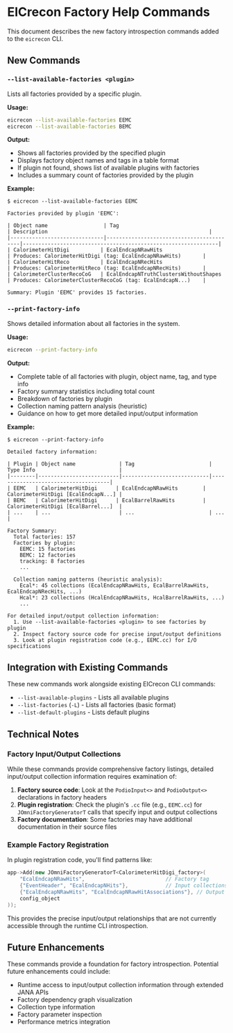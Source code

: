 # EICrecon Factory Help Commands

This document describes the new factory introspection commands added to the `eicrecon` CLI.

## New Commands

### `--list-available-factories <plugin>`

Lists all factories provided by a specific plugin.

**Usage:**
```bash
eicrecon --list-available-factories EEMC
eicrecon --list-available-factories BEMC
```

**Output:**
- Shows all factories provided by the specified plugin
- Displays factory object names and tags in a table format
- If plugin not found, shows list of available plugins with factories
- Includes a summary count of factories provided by the plugin

**Example:**
```
$ eicrecon --list-available-factories EEMC

Factories provided by plugin 'EEMC':

| Object name                  | Tag                                      | Description                                                    |
|------------------------------|------------------------------------------|---------------------------------------------------------------|
| CalorimeterHitDigi          | EcalEndcapNRawHits                      | Produces: CalorimeterHitDigi (tag: EcalEndcapNRawHits)       |
| CalorimeterHitReco          | EcalEndcapNRecHits                      | Produces: CalorimeterHitReco (tag: EcalEndcapNRecHits)       |
| CalorimeterClusterRecoCoG   | EcalEndcapNTruthClustersWithoutShapes   | Produces: CalorimeterClusterRecoCoG (tag: EcalEndcapN...)    |

Summary: Plugin 'EEMC' provides 15 factories.
```

### `--print-factory-info`

Shows detailed information about all factories in the system.

**Usage:**
```bash
eicrecon --print-factory-info
```

**Output:**
- Complete table of all factories with plugin, object name, tag, and type info
- Factory summary statistics including total count
- Breakdown of factories by plugin
- Collection naming pattern analysis (heuristic)
- Guidance on how to get more detailed input/output information

**Example:**
```
$ eicrecon --print-factory-info

Detailed factory information:

| Plugin | Object name              | Tag                        | Type Info                           |
|--------|--------------------------|----------------------------|-------------------------------------|
| EEMC   | CalorimeterHitDigi      | EcalEndcapNRawHits        | CalorimeterHitDigi [EcalEndcapN...] |
| BEMC   | CalorimeterHitDigi      | EcalBarrelRawHits         | CalorimeterHitDigi [EcalBarrel...]  |
| ...    | ...                      | ...                        | ...                                 |

Factory Summary:
  Total factories: 157
  Factories by plugin:
    EEMC: 15 factories
    BEMC: 12 factories
    tracking: 8 factories
    ...

  Collection naming patterns (heuristic analysis):
    Ecal*: 45 collections (EcalEndcapNRawHits, EcalBarrelRawHits, EcalEndcapNRecHits, ...)
    Hcal*: 23 collections (HcalEndcapNRawHits, HcalBarrelRawHits, ...)
    ...

For detailed input/output collection information:
  1. Use --list-available-factories <plugin> to see factories by plugin
  2. Inspect factory source code for precise input/output definitions
  3. Look at plugin registration code (e.g., EEMC.cc) for I/O specifications
```

## Integration with Existing Commands

These new commands work alongside existing EICrecon CLI commands:

- `--list-available-plugins` - Lists all available plugins
- `--list-factories` (`-L`) - Lists all factories (basic format)
- `--list-default-plugins` - Lists default plugins

## Technical Notes

### Factory Input/Output Collections

While these commands provide comprehensive factory listings, detailed input/output collection information requires examination of:

1. **Factory source code**: Look at the `PodioInput<>` and `PodioOutput<>` declarations in factory headers
2. **Plugin registration**: Check the plugin's `.cc` file (e.g., `EEMC.cc`) for `JOmniFactoryGeneratorT` calls that specify input and output collections
3. **Factory documentation**: Some factories may have additional documentation in their source files

### Example Factory Registration

In plugin registration code, you'll find patterns like:
```cpp
app->Add(new JOmniFactoryGeneratorT<CalorimeterHitDigi_factory>(
    "EcalEndcapNRawHits",                          // Factory tag
    {"EventHeader", "EcalEndcapNHits"},            // Input collections
    {"EcalEndcapNRawHits", "EcalEndcapNRawHitAssociations"}, // Output collections
    config_object
));
```

This provides the precise input/output relationships that are not currently accessible through the runtime CLI introspection.

## Future Enhancements

These commands provide a foundation for factory introspection. Potential future enhancements could include:

- Runtime access to input/output collection information through extended JANA APIs
- Factory dependency graph visualization
- Collection type information
- Factory parameter inspection
- Performance metrics integration